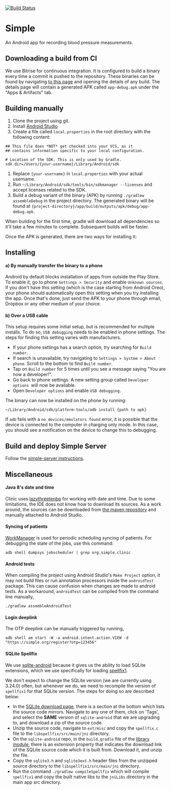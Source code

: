 [![Build Status](https://app.bitrise.io/app/db9b195f645cfed7/status.svg?token=0UVLxgCzsz75d21FUnkfhg&branch=master)](https://www.bitrise.io/app/db9b195f645cfed7)

# Simple

An Android app for recording blood pressure measurements.

## Downloading a build from CI

We use Bitrise for continuous integration. It is configured to build a binary every time a commit is pushed to the repository. These binaries can be found by navigating [to this page](https://www.bitrise.io/app/db9b195f645cfed7#/builds_) and opening the details of any build. The details page will contain a generated APK called `app-debug.apk` under the "Apps & Artifacts" tab.

## Building manually

1. Clone the project using git.
2. Install [Android Studio](https://developer.android.com/studio/install#mac)
3. Create a file called `local.properties` in the root directory with the following content:

```
## This file does *NOT* get checked into your VCS, as it
## contains information specific to your local configuration.

# Location of the SDK. This is only used by Gradle.
sdk.dir=/Users/{your-username}/Library/Android/sdk
```

1. Replace `{your-username}` in `local.properties` with your actual username.
2. Run `~/Library/Android/sdk/tools/bin/sdkmanager --licenses` and accept licenses related to the SDK.
3. Build a debug variant of the binary (APK) by running `./gradlew assembleDebug` in the project directory. The generated binary will be found at `{project-directory}/app/build/outputs/apk/debug/app-debug.apk`.

When building for the first time, gradle will download all dependencies so it'll take a few minutes to complete. Subsequent builds will be faster.

Once the APK is generated, there are two ways for installing it:

## Installing

#### a) By manually transfer the binary to a phone

Android by default blocks installation of apps from outside the Play Store. To enable it, go to phone `Settings > Security` and enable `Unknown sources`. If you don't have this setting (which is the case starting from Android Oreo), your phone should automatically open this setting when you try installing the app. Once that's done, just send the APK to your phone through email, Dropbox or any other medium of your choice.

#### b) Over a USB cable

This setup requires some initial setup, but is recommended for multiple installs. To do so, `USB debugging` needs to be enabled in phone settings. The steps for finding this setting varies with manufacturers.

- If your phone settings has a search option, try searching for `Build number`.
- If search is unavailable, try navigating to `Settings > System > About phone`. Scroll to the bottom to find `Build number`.
- Tap on `Build number` for 5 times until you see a message saying "You are now a developer!".
- Go back to phone settings. A new setting group called  `Developer options `will now be available.
- Open `Developer options` and enable `USB debugging`.

The binary can now be installed on the phone by running:

```
~/Library/Android/sdk/platform-tools/adb install {path to apk}
```

If `adb` fails with a `no devices/emulators found` error, it is possible that the device is connected to the computer in charging only mode. In this case, you should see a notification on the device to change this to debugging.

## Build and deploy Simple Server

Follow the [simple-server instructions](https://github.com/simpledotorg/simple-server/blob/master/README.md).

## Miscellaneous

#### Java 8's date and time

Clinic uses [lazythreetenbp](https://github.com/gabrielittner/lazythreetenbp) for working with date and time. Due to some limitations, the IDE does not know how to download its sources. As a work around, the sources can be downloaded from [the maven repository](http://search.maven.org/#search%7Cga%7C1%7Cthreetenbp) and manually attached to Android Studio.

#### Syncing of patients

[WorkManager](https://developer.android.com/topic/libraries/architecture/workmanager) is used for periodic scheduling syncing of patients. For debugging the state of the jobs, use this command:

```
adb shell dumpsys jobscheduler | grep org.simple.clinic
```

#### Android tests

When compiling the project using Android Studio's `Make Project` option, it may not build files or run annotation processors inside the `androidTest` package. This can cause confusion when changes are made to android tests. As a workaround, `androidTest` can be compiled from the command line manually,

```
./gradlew assembleAndroidTest
```

#### Login deeplink

The OTP deeplink can be manually triggered by running,

```
adb shell am start -W -a android.intent.action.VIEW -d "https://simple.org/register?otp=123456"
```

#### SQLite Spellfix
We use [sqlite-android](https://github.com/requery/sqlite-android) because it gives us the ability to load SQLite extensions, which we use specifically for loading [spellfix1](https://www.sqlite.org/spellfix1.html).

We don't expect to change the SQLite version (we are currently using 3.24.0) often, but whenever we do, we need to recompile the version of `spellfix1` for that SQLite version. The steps for doing so are described below:

- In the [SQLite download page](https://sqlite.org/download.html), there is a section at the bottom which lists the source code mirrors. Navigate to any one of them, click on 'Tags', and select the **SAME** version of `sqlite-android` that we are upgrading to, and download a zip of the source code.
- Unzip the source code, navigate to `ext/misc` and copy the `spellfix.c` file to the `libspellfix/src/main/jni` directory.
- On the `sqlite-android` repo, in the `build.gradle` file of the [library module](https://github.com/requery/sqlite-android/blob/master/sqlite-android/build.gradle), there is an extension property that indicates the download link of the SQLite source code which it is built from. Download it, and unzip the file.
- Copy the `sqlite3.h` and `sqlite3ext.h` header files from the unzipped source directory to the `libspellfix1/src/main/jni` directory.
- Run the command `./gradlew compileSpellfix` which will compile `spellfix1` and copy the built native libs to the `jniLibs` directory in the main app src directory.
